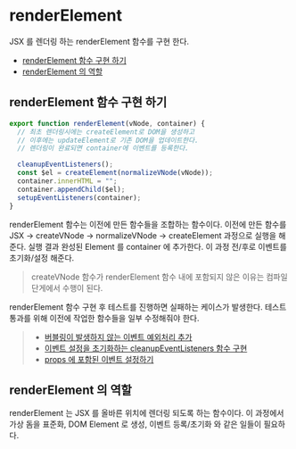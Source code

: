 # renderElement

JSX 를 렌더링 하는 renderElement 함수를 구현 한다.

- [renderElement 함수 구현 하기](#renderElement)
- [renderElement 의 역할](#renderElement-role)

<a id="renderElement"></a>

## renderElement 함수 구현 하기

```js
export function renderElement(vNode, container) {
  // 최초 렌더링시에는 createElement로 DOM을 생성하고
  // 이후에는 updateElement로 기존 DOM을 업데이트한다.
  // 렌더링이 완료되면 container에 이벤트를 등록한다.

  cleanupEventListeners();
  const $el = createElement(normalizeVNode(vNode));
  container.innerHTML = "";
  container.appendChild($el);
  setupEventListeners(container);
}
```

renderElement 함수는 이전에 만든 함수들을 조합하는 함수이다.
이전에 만든 함수를  JSX -> createVNode -> normalizeVNode -> createElement 과정으로 실행을 해준다. 실행 결과 완성된 Element 를 container 에 추가한다. 이 과정 전/후로 이벤트를 초기화/설정 해준다.

> createVNode 함수가 renderElement 함수 내에 포함되지 않은 이유는 컴파일 단게에서 수행이 된다.

renderElement 함수 구현 후 테스트를 진행하면 실패하는 케이스가 발생한다. 테스트 통과를 위해 이전에 작업한 함수들을 일부 수정해줘야 한다.

> - [버블링이 발생하지 않는 이벤트 예외처리 추가](https://github.com/JiHoon-0330/front_6th_chapter1-2/issues/5)
> - [이벤트 설정을 초기화하는 cleanupEventListeners 함수 구현](https://github.com/JiHoon-0330/front_6th_chapter1-2/issues/6)
> - [props 에 포함된 이벤트 설정하기](https://github.com/JiHoon-0330/front_6th_chapter1-2/issues/7)

<a id="renderElement-role"></a>

## renderElement 의 역할

renderElement 는 JSX 를 올바른 위치에 렌더링 되도록 하는 함수이다.
이 과정에서 가상 돔을 표준화, DOM Element 로 생성, 이벤트 등록/초기화 와 같은 일들이 필요하다.